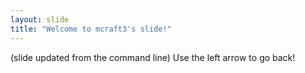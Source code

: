 ```yaml
---
layout: slide
title: "Welcome to mcraft3's slide!"
---
```

(slide updated from the command line)
Use the left arrow to go back!
